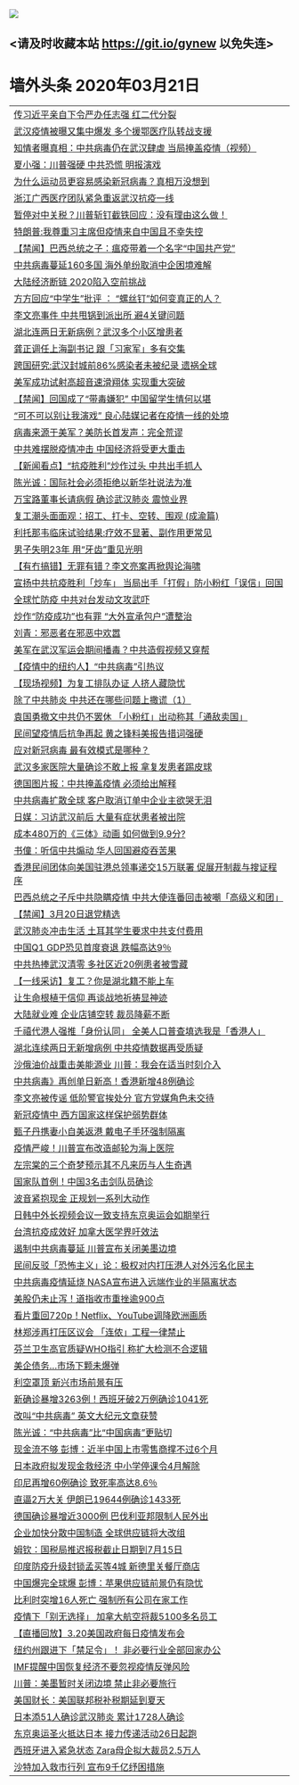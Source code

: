 
<tr>
  <td align=center><img src="https://cdn.jsdelivr.net/gh/gyoupiodf/im1/%E5%BE%AE%E4%BF%A1%E8%AF%B4%E6%98%8E4.jpg" /></td>  
</tr>

## <请及时收藏本站 https://git.io/gynew 以免失连> </a>
# 墙外头条 2020年03月21日</a>

<table>

<tr><td colspan="2" align="left"><a href="https://xfine.casa/oo.aspx?name=c1146159&key=exgxucyqmkwgvwch&from=gy">传习近平亲自下令严办任志强 红二代分裂</a></td></tr>
<tr><td colspan="2" align="left"><a href="https://xfine.casa/oo.aspx?name=c1146250&key=exgxucyqmkwgvwch&from=gy">武汉疫情被曝又集中爆发 多个援鄂医疗队转战支援</a></td></tr>
<tr><td colspan="2" align="left"><a href="https://xfine.casa/oo.aspx?name=c1146150&key=exgxucyqmkwgvwch&from=gy">知情者曝真相：中共病毒仍在武汉肆虐 当局掩盖疫情（视频）</a></td></tr>
<tr><td colspan="2" align="left"><a href="https://xfine.casa/oo.aspx?name=c1146246&key=exgxucyqmkwgvwch&from=gy">夏小强：川普强硬 中共恐慌 明报演戏</a></td></tr>
<tr><td colspan="2" align="left"><a href="https://xfine.casa/oo.aspx?name=c1146214&key=exgxucyqmkwgvwch&from=gy">为什么运动员更容易感染新冠病毒？真相万没想到</a></td></tr>
<tr><td colspan="2" align="left"><a href="https://xfine.casa/oo.aspx?name=c1146186&key=exgxucyqmkwgvwch&from=gy">浙江广西医疗团队紧急重返武汉抗疫一线</a></td></tr>
<tr><td colspan="2" align="left"><a href="https://xfine.casa/oo.aspx?name=c1146156&key=exgxucyqmkwgvwch&from=gy">暂停对中关税？川普斩钉截铁回应：没有理由这么做！</a></td></tr>
<tr><td colspan="2" align="left"><a href="https://xfine.casa/oo.aspx?name=c1146258&key=exgxucyqmkwgvwch&from=gy">特朗普:我尊重习主席但疫情来自中国且不幸失控</a></td></tr>
<tr><td colspan="2" align="left"><a href="https://xfine.casa/oo.aspx?name=c1146249&key=exgxucyqmkwgvwch&from=gy">【禁闻】巴西总统之子：瘟疫带着一个名字“中国共产党”</a></td></tr>
<tr><td colspan="2" align="left"><a href="https://xfine.casa/oo.aspx?name=c1146221&key=exgxucyqmkwgvwch&from=gy">中共病毒蔓延160多国 海外单纷取消中企困境难解</a></td></tr>
<tr><td colspan="2" align="left"><a href="https://xfine.casa/oo.aspx?name=c1146160&key=exgxucyqmkwgvwch&from=gy">大陆经济断链 2020陷入空前挑战</a></td></tr>
<tr><td colspan="2" align="left"><a href="https://xfine.casa/oo.aspx?name=c1146235&key=exgxucyqmkwgvwch&from=gy">方方回应“中学生”批评 ：­­ “螺丝钉”如何变真正的人？</a></td></tr>
<tr><td colspan="2" align="left"><a href="https://xfine.casa/oo.aspx?name=c1146220&key=exgxucyqmkwgvwch&from=gy">李文亮事件 中共甩锅到派出所 避4关键问题</a></td></tr>
<tr><td colspan="2" align="left"><a href="https://xfine.casa/oo.aspx?name=c1146149&key=exgxucyqmkwgvwch&from=gy">湖北连两日无新病例？武汉多个小区增患者</a></td></tr>
<tr><td colspan="2" align="left"><a href="https://xfine.casa/oo.aspx?name=c1146254&key=exgxucyqmkwgvwch&from=gy">龚正调任上海副书记 跟「习家军」多有交集</a></td></tr>
<tr><td colspan="2" align="left"><a href="https://xfine.casa/oo.aspx?name=c1146248&key=exgxucyqmkwgvwch&from=gy">跨国研究:武汉封城前86%感染者未被纪录 遗祸全球</a></td></tr>
<tr><td colspan="2" align="left"><a href="https://xfine.casa/oo.aspx?name=c1146259&key=exgxucyqmkwgvwch&from=gy">美军成功试射高超音速滑翔体 实现重大突破</a></td></tr>
<tr><td colspan="2" align="left"><a href="https://xfine.casa/oo.aspx?name=c1146247&key=exgxucyqmkwgvwch&from=gy">【禁闻】回国成了“带毒嫌犯” 中国留学生情何以堪</a></td></tr>
<tr><td colspan="2" align="left"><a href="https://xfine.casa/oo.aspx?name=c1146161&key=exgxucyqmkwgvwch&from=gy">“可不可以别让我演戏” 良心陆媒记者在疫情一线的处境</a></td></tr>
<tr><td colspan="2" align="left"><a href="https://xfine.casa/oo.aspx?name=c1146146&key=exgxucyqmkwgvwch&from=gy">病毒来源于美军？美防长首发声：完全荒谬</a></td></tr>
<tr><td colspan="2" align="left"><a href="https://xfine.casa/oo.aspx?name=c1146148&key=exgxucyqmkwgvwch&from=gy">中共难摆脱疫情冲击 中国经济将受更大重击</a></td></tr>
<tr><td colspan="2" align="left"><a href="https://xfine.casa/oo.aspx?name=c1146203&key=exgxucyqmkwgvwch&from=gy">【新闻看点】“抗疫胜利”炒作过头 中共出手抓人</a></td></tr>
<tr><td colspan="2" align="left"><a href="https://xfine.casa/oo.aspx?name=c1146205&key=exgxucyqmkwgvwch&from=gy">陈光诚：国际社会必须拒绝以新华社说法为准</a></td></tr>
<tr><td colspan="2" align="left"><a href="https://xfine.casa/oo.aspx?name=c1146176&key=exgxucyqmkwgvwch&from=gy">万宝路董事长请病假 确诊武汉肺炎 震惊业界</a></td></tr>
<tr><td colspan="2" align="left"><a href="https://xfine.casa/oo.aspx?name=c1146229&key=exgxucyqmkwgvwch&from=gy">复工潮头面面观：招工、打卡、空转、围观 (成渝篇)</a></td></tr>
<tr><td colspan="2" align="left"><a href="https://xfine.casa/oo.aspx?name=c1146215&key=exgxucyqmkwgvwch&from=gy">利托那韦临床试验结果:疗效不显著、副作用更常见</a></td></tr>
<tr><td colspan="2" align="left"><a href="https://xfine.casa/oo.aspx?name=c1146213&key=exgxucyqmkwgvwch&from=gy">男子失明23年 用“牙齿”重见光明</a></td></tr>
<tr><td colspan="2" align="left"><a href="https://xfine.casa/oo.aspx?name=c1146185&key=exgxucyqmkwgvwch&from=gy">【有冇搞错】无罪有错？李文亮案再掀舆论海啸</a></td></tr>
<tr><td colspan="2" align="left"><a href="https://xfine.casa/oo.aspx?name=c1146260&key=exgxucyqmkwgvwch&from=gy">宣扬中共抗疫胜利「炒车」 当局出手「打假」防小粉红「误信」回国</a></td></tr>
<tr><td colspan="2" align="left"><a href="https://xfine.casa/oo.aspx?name=c1146231&key=exgxucyqmkwgvwch&from=gy">全球忙防疫 中共对台发动文攻武吓</a></td></tr>
<tr><td colspan="2" align="left"><a href="https://xfine.casa/oo.aspx?name=c1146188&key=exgxucyqmkwgvwch&from=gy">炒作“防疫成功”也有罪 “大外宣承包户”遭整治</a></td></tr>
<tr><td colspan="2" align="left"><a href="https://xfine.casa/oo.aspx?name=c1146206&key=exgxucyqmkwgvwch&from=gy">刘青：邪恶者在邪恶中欢嚣</a></td></tr>
<tr><td colspan="2" align="left"><a href="https://xfine.casa/oo.aspx?name=c1146162&key=exgxucyqmkwgvwch&from=gy">美军在武汉军运会期间播毒？中共造假视频又穿帮</a></td></tr>
<tr><td colspan="2" align="left"><a href="https://xfine.casa/oo.aspx?name=c1146243&key=exgxucyqmkwgvwch&from=gy">【疫情中的纽约人】“中共病毒”引热议</a></td></tr>
<tr><td colspan="2" align="left"><a href="https://xfine.casa/oo.aspx?name=c1146244&key=exgxucyqmkwgvwch&from=gy">【现场视频】为复工排队办证 人挤人藏隐忧</a></td></tr>
<tr><td colspan="2" align="left"><a href="https://xfine.casa/oo.aspx?name=c1146242&key=exgxucyqmkwgvwch&from=gy">除了中共肺炎 中共还在哪些问题上撒谎（1）</a></td></tr>
<tr><td colspan="2" align="left"><a href="https://xfine.casa/oo.aspx?name=c1146257&key=exgxucyqmkwgvwch&from=gy">袁国勇撤文中共仍不罢休 「小粉红」出动称其「通敌卖国」</a></td></tr>
<tr><td colspan="2" align="left"><a href="https://xfine.casa/oo.aspx?name=c1146252&key=exgxucyqmkwgvwch&from=gy">民间望疫情后抗争再起 黄之锋料美报告措词强硬</a></td></tr>
<tr><td colspan="2" align="left"><a href="https://xfine.casa/oo.aspx?name=c1146228&key=exgxucyqmkwgvwch&from=gy">应对新冠病毒 最有效模式是哪种？</a></td></tr>
<tr><td colspan="2" align="left"><a href="https://xfine.casa/oo.aspx?name=c1146222&key=exgxucyqmkwgvwch&from=gy">武汉多家医院大量确诊不敢上报 拿复发患者踢皮球</a></td></tr>
<tr><td colspan="2" align="left"><a href="https://xfine.casa/oo.aspx?name=c1146158&key=exgxucyqmkwgvwch&from=gy">德国图片报：中共掩盖疫情 必须给出解释</a></td></tr>
<tr><td colspan="2" align="left"><a href="https://xfine.casa/oo.aspx?name=c1146230&key=exgxucyqmkwgvwch&from=gy">中共病毒扩散全球 客户取消订单中企业主欲哭无泪</a></td></tr>
<tr><td colspan="2" align="left"><a href="https://xfine.casa/oo.aspx?name=c1145672&key=exgxucyqmkwgvwch&from=gy">日媒：习访武汉前后 大量有症状患者被出院</a></td></tr>
<tr><td colspan="2" align="left"><a href="https://xfine.casa/oo.aspx?name=c1146216&key=exgxucyqmkwgvwch&from=gy">成本480万的《三体》动画 如何做到9.9分?</a></td></tr>
<tr><td colspan="2" align="left"><a href="https://xfine.casa/oo.aspx?name=c1146207&key=exgxucyqmkwgvwch&from=gy">书僮：听信中共煽动 华人回国避疫吞苦果</a></td></tr>
<tr><td colspan="2" align="left"><a href="https://xfine.casa/oo.aspx?name=c1146226&key=exgxucyqmkwgvwch&from=gy">香港民间团体向美国驻港总领事递交15万联署 促展开制裁与搜证程序</a></td></tr>
<tr><td colspan="2" align="left"><a href="https://xfine.casa/oo.aspx?name=c1146253&key=exgxucyqmkwgvwch&from=gy">巴西总统之子斥中共隐瞒疫情 中共大使连番回击被嘲「高级义和团」</a></td></tr>
<tr><td colspan="2" align="left"><a href="https://xfine.casa/oo.aspx?name=c1146245&key=exgxucyqmkwgvwch&from=gy">【禁闻】3月20日退党精选</a></td></tr>
<tr><td colspan="2" align="left"><a href="https://xfine.casa/oo.aspx?name=c1146192&key=exgxucyqmkwgvwch&from=gy">武汉肺炎冲击生活 土耳其学生要求中共支付费用</a></td></tr>
<tr><td colspan="2" align="left"><a href="https://xfine.casa/oo.aspx?name=c1146157&key=exgxucyqmkwgvwch&from=gy">中国Q1 GDP恐见首度衰退 跌幅高达9％</a></td></tr>
<tr><td colspan="2" align="left"><a href="https://xfine.casa/oo.aspx?name=c1146262&key=exgxucyqmkwgvwch&from=gy">中共热捧武汉清零 多社区近20例患者被雪藏</a></td></tr>
<tr><td colspan="2" align="left"><a href="https://xfine.casa/oo.aspx?name=c1146184&key=exgxucyqmkwgvwch&from=gy">【一线采访】复工？你是湖北籍不能上车</a></td></tr>
<tr><td colspan="2" align="left"><a href="https://xfine.casa/oo.aspx?name=c1146187&key=exgxucyqmkwgvwch&from=gy">让生命根植于信仰 再谈战地祈祷显神迹</a></td></tr>
<tr><td colspan="2" align="left"><a href="https://xfine.casa/oo.aspx?name=c1146183&key=exgxucyqmkwgvwch&from=gy">大陆就业难 企业店铺空转 裁员降薪不断</a></td></tr>
<tr><td colspan="2" align="left"><a href="https://xfine.casa/oo.aspx?name=c1146256&key=exgxucyqmkwgvwch&from=gy">千禧代港人强推「身份认同」 全美人口普查填选我是「香港人」</a></td></tr>
<tr><td colspan="2" align="left"><a href="https://xfine.casa/oo.aspx?name=c1146232&key=exgxucyqmkwgvwch&from=gy">湖北连续两日无新增病例 中共疫情数据再受质疑</a></td></tr>
<tr><td colspan="2" align="left"><a href="https://xfine.casa/oo.aspx?name=c1146173&key=exgxucyqmkwgvwch&from=gy">沙俄油价战重击美能源业 川普：我会在适当时刻介入</a></td></tr>
<tr><td colspan="2" align="left"><a href="https://xfine.casa/oo.aspx?name=c1146198&key=exgxucyqmkwgvwch&from=gy">中共病毒》再创单日新高！香港新增48例确诊</a></td></tr>
<tr><td colspan="2" align="left"><a href="https://xfine.casa/oo.aspx?name=c1146227&key=exgxucyqmkwgvwch&from=gy">李文亮被传谣 低阶警官挨处分 官方党媒角色未交待</a></td></tr>
<tr><td colspan="2" align="left"><a href="https://xfine.casa/oo.aspx?name=c1146234&key=exgxucyqmkwgvwch&from=gy">新冠疫情中 西方国家这样保护弱势群体</a></td></tr>
<tr><td colspan="2" align="left"><a href="https://xfine.casa/oo.aspx?name=c1146218&key=exgxucyqmkwgvwch&from=gy">甄子丹携妻小自美返港 戴电子手环强制隔离</a></td></tr>
<tr><td colspan="2" align="left"><a href="https://xfine.casa/oo.aspx?name=c1146178&key=exgxucyqmkwgvwch&from=gy">疫情严峻！川普宣布改造邮轮为海上医院</a></td></tr>
<tr><td colspan="2" align="left"><a href="https://xfine.casa/oo.aspx?name=c1146263&key=exgxucyqmkwgvwch&from=gy">左宗棠的三个奇梦预示其不凡来历与人生奇遇</a></td></tr>
<tr><td colspan="2" align="left"><a href="https://xfine.casa/oo.aspx?name=c1146199&key=exgxucyqmkwgvwch&from=gy">国家队首例！中国3名击剑队员确诊</a></td></tr>
<tr><td colspan="2" align="left"><a href="https://xfine.casa/oo.aspx?name=c1146209&key=exgxucyqmkwgvwch&from=gy">波音紧抱现金 正规划一系列大动作</a></td></tr>
<tr><td colspan="2" align="left"><a href="https://xfine.casa/oo.aspx?name=c1146217&key=exgxucyqmkwgvwch&from=gy">日韩中外长视频会议一致支持东京奥运会如期举行</a></td></tr>
<tr><td colspan="2" align="left"><a href="https://xfine.casa/oo.aspx?name=c1146233&key=exgxucyqmkwgvwch&from=gy">台湾抗疫成效好 加拿大医学界吁效法</a></td></tr>
<tr><td colspan="2" align="left"><a href="https://xfine.casa/oo.aspx?name=c1146219&key=exgxucyqmkwgvwch&from=gy">遏制中共病毒蔓延 川普宣布关闭美墨边境</a></td></tr>
<tr><td colspan="2" align="left"><a href="https://xfine.casa/oo.aspx?name=c1146255&key=exgxucyqmkwgvwch&from=gy">民间反驳「恐怖主义」论：极权对内打压港人对外污名化民主</a></td></tr>
<tr><td colspan="2" align="left"><a href="https://xfine.casa/oo.aspx?name=c1146200&key=exgxucyqmkwgvwch&from=gy">中共病毒疫情延烧 NASA宣布进入远端作业的半隔离状态</a></td></tr>
<tr><td colspan="2" align="left"><a href="https://xfine.casa/oo.aspx?name=c1146264&key=exgxucyqmkwgvwch&from=gy">美股仍未止泻！道指收市重挫逾900点</a></td></tr>
<tr><td colspan="2" align="left"><a href="https://xfine.casa/oo.aspx?name=c1146170&key=exgxucyqmkwgvwch&from=gy">看片重回720p！Netflix、YouTube调降欧洲画质</a></td></tr>
<tr><td colspan="2" align="left"><a href="https://xfine.casa/oo.aspx?name=c1146251&key=exgxucyqmkwgvwch&from=gy">林郑涉再打压区议会 「连侬」工程一律禁止</a></td></tr>
<tr><td colspan="2" align="left"><a href="https://xfine.casa/oo.aspx?name=c1146197&key=exgxucyqmkwgvwch&from=gy">芬兰卫生高官质疑WHO指引 称扩大检测不合逻辑</a></td></tr>
<tr><td colspan="2" align="left"><a href="https://xfine.casa/oo.aspx?name=c1146208&key=exgxucyqmkwgvwch&from=gy">美企债务…市场下颗未爆弹</a></td></tr>
<tr><td colspan="2" align="left"><a href="https://xfine.casa/oo.aspx?name=c1146210&key=exgxucyqmkwgvwch&from=gy">利空罩顶 新兴市场前景有压</a></td></tr>
<tr><td colspan="2" align="left"><a href="https://xfine.casa/oo.aspx?name=c1146194&key=exgxucyqmkwgvwch&from=gy">新确诊暴增3263例！西班牙破2万例确诊1041死</a></td></tr>
<tr><td colspan="2" align="left"><a href="https://xfine.casa/oo.aspx?name=c1146261&key=exgxucyqmkwgvwch&from=gy">改叫“中共病毒” 英文大纪元文章获赞</a></td></tr>
<tr><td colspan="2" align="left"><a href="https://xfine.casa/oo.aspx?name=c1146204&key=exgxucyqmkwgvwch&from=gy">陈光诚：“中共病毒”比“中国病毒”更贴切</a></td></tr>
<tr><td colspan="2" align="left"><a href="https://xfine.casa/oo.aspx?name=c1146169&key=exgxucyqmkwgvwch&from=gy">现金流不够 彭博：近半中国上市零售商撑不过6个月</a></td></tr>
<tr><td colspan="2" align="left"><a href="https://xfine.casa/oo.aspx?name=c1146196&key=exgxucyqmkwgvwch&from=gy">日本政府拟发现金救经济 中小学停课令4月解除</a></td></tr>
<tr><td colspan="2" align="left"><a href="https://xfine.casa/oo.aspx?name=c1146180&key=exgxucyqmkwgvwch&from=gy">印尼再增60例确诊 致死率高达8.6％</a></td></tr>
<tr><td colspan="2" align="left"><a href="https://xfine.casa/oo.aspx?name=c1146193&key=exgxucyqmkwgvwch&from=gy">直逼2万大关 伊朗已19644例确诊1433死</a></td></tr>
<tr><td colspan="2" align="left"><a href="https://xfine.casa/oo.aspx?name=c1146174&key=exgxucyqmkwgvwch&from=gy">德国确诊暴增近3000例 巴伐利亚邦限制人民外出</a></td></tr>
<tr><td colspan="2" align="left"><a href="https://xfine.casa/oo.aspx?name=c1146168&key=exgxucyqmkwgvwch&from=gy">企业加快分散中国制造 全球供应链将大改组</a></td></tr>
<tr><td colspan="2" align="left"><a href="https://xfine.casa/oo.aspx?name=c1146147&key=exgxucyqmkwgvwch&from=gy">姆钦：国税局推迟报税截止日期到7月15日</a></td></tr>
<tr><td colspan="2" align="left"><a href="https://xfine.casa/oo.aspx?name=c1146179&key=exgxucyqmkwgvwch&from=gy">印度防疫升级封锁孟买等4城 新德里关餐厅商店</a></td></tr>
<tr><td colspan="2" align="left"><a href="https://xfine.casa/oo.aspx?name=c1146171&key=exgxucyqmkwgvwch&from=gy">中国爆完全球爆 彭博：苹果供应链前景仍有隐忧</a></td></tr>
<tr><td colspan="2" align="left"><a href="https://xfine.casa/oo.aspx?name=c1146195&key=exgxucyqmkwgvwch&from=gy">比利时突增16人死亡 强制所有公司在家工作</a></td></tr>
<tr><td colspan="2" align="left"><a href="https://xfine.casa/oo.aspx?name=c1146172&key=exgxucyqmkwgvwch&from=gy">疫情下「别无选择」 加拿大航空将裁5100多名员工</a></td></tr>
<tr><td colspan="2" align="left"><a href="https://xfine.casa/oo.aspx?name=c1146182&key=exgxucyqmkwgvwch&from=gy">【直播回放】3.20美国政府每日疫情发布会</a></td></tr>
<tr><td colspan="2" align="left"><a href="https://xfine.casa/oo.aspx?name=c1146177&key=exgxucyqmkwgvwch&from=gy">纽约州跟进下「禁足令」！ 非必要行业全部回家办公</a></td></tr>
<tr><td colspan="2" align="left"><a href="https://xfine.casa/oo.aspx?name=c1146225&key=exgxucyqmkwgvwch&from=gy">IMF提醒中国恢复经济不要忽视疫情反弹风险</a></td></tr>
<tr><td colspan="2" align="left"><a href="https://xfine.casa/oo.aspx?name=c1146211&key=exgxucyqmkwgvwch&from=gy">川普：美墨暂时关闭边境 禁止非必要旅行</a></td></tr>
<tr><td colspan="2" align="left"><a href="https://xfine.casa/oo.aspx?name=c1146212&key=exgxucyqmkwgvwch&from=gy">美国财长：美国联邦税补税期延到夏天</a></td></tr>
<tr><td colspan="2" align="left"><a href="https://xfine.casa/oo.aspx?name=c1146175&key=exgxucyqmkwgvwch&from=gy">日本添51人确诊武汉肺炎 累计1728人确诊</a></td></tr>
<tr><td colspan="2" align="left"><a href="https://xfine.casa/oo.aspx?name=c1146224&key=exgxucyqmkwgvwch&from=gy">东京奥运圣火抵达日本 接力传递活动26日起跑</a></td></tr>
<tr><td colspan="2" align="left"><a href="https://xfine.casa/oo.aspx?name=c1146166&key=exgxucyqmkwgvwch&from=gy">西班牙进入紧急状态 Zara母企拟大裁员2.5万人</a></td></tr>
<tr><td colspan="2" align="left"><a href="https://xfine.casa/oo.aspx?name=c1146167&key=exgxucyqmkwgvwch&from=gy">沙特加入救市行列 宣布9千亿纾困措施</a></td></tr>


</table>
